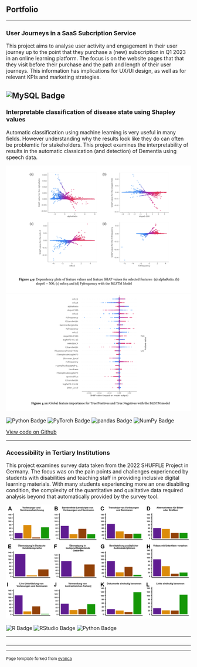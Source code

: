 ## Portfolio

---
### User Journeys in a SaaS Subcription Service

This project aims to analyse user activity and engagement in their user journey up to the point that they purchase a (new) subscription in Q1 2023 in an online learning platform. The focus is on the website pages that that they visit before their purchase and the path and length of their user journeys. This information has implications for UX/UI design, as well as for relevant KPIs and marketing strategies.

![MySQL Badge](https://img.shields.io/badge/MySQL-4479A1?logo=mysql&logoColor=fff&style=flat)
---
### Interpretable classification of disease state using Shapley values 

Automatic classification using machine learning is very useful in many fields. However understanding why the results look like they do can often be problemtic for stakeholders. This project examines the interpretability of results in the automatic classication (and detection) of Dementia using speech data.

<img src="images/example_dependency.png?raw=true"/>

<img src="images/example_features.png?raw=true"/>

![Python Badge](https://img.shields.io/badge/Python-3776AB?logo=python&logoColor=fff&style=flat)
![PyTorch Badge](https://img.shields.io/badge/PyTorch-EE4C2C?logo=pytorch&logoColor=fff&style=flat)
![pandas Badge](https://img.shields.io/badge/pandas-150458?logo=pandas&logoColor=fff&style=flat)
![NumPy Badge](https://img.shields.io/badge/NumPy-013243?logo=numpy&logoColor=fff&style=flat)

[View code on Github](https://github.com/kheitm/XAI_Acoustic_Features)

---
### Accessibility in Tertiary Institutions

This project examines survey data taken from the 2022 SHUFFLE Project in Germany. The focus was on the pain points and challenges experienced by students with disabilities and teaching staff in providing inclusive digital learning materials. With many students experiencing more an one disabiling condition, the complexity of the quantitative and qualitative data required analysis beyond that automatically provided by the survey tool.

<img src="images/example_survey_grid.png?raw=true"/>

![R Badge](https://img.shields.io/badge/R-276DC3?logo=r&logoColor=fff&style=flat)
![RStudio Badge](https://img.shields.io/badge/RStudio-75AADB?logo=rstudio&logoColor=fff&style=flat)
![Python Badge](https://img.shields.io/badge/Python-3776AB?logo=python&logoColor=fff&style=flat)

---

### 


---




---
<p style="font-size:11px">Page template forked from <a href="https://github.com/evanca/quick-portfolio">evanca</a></p>
<!-- Remove above link if you don't want to attibute -->
